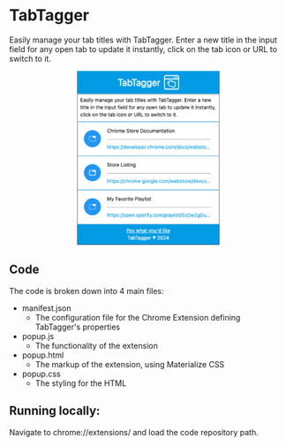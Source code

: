 # TabTagger
Easily manage your tab titles with TabTagger. Enter a new title in the input field for any open tab to update it instantly, click on the tab icon or URL to switch to it.

![Alt text](/TabTaggerExampleScreenshot.png?raw=true)

## Code
The code is broken down into 4 main files:
- manifest.json 
    - The configuration file for the Chrome Extension defining TabTagger's properties
- popup.js
    - The functionality of the extension
- popup.html
    - The markup of the extension, using Materialize CSS
- popup.css
    - The styling for the HTML

## Running locally:
Navigate to chrome://extensions/ and load the code repository path.